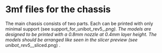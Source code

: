 # 3mf files for the chassis

The main chassis consists of two parts.
Each can be printed with only minimal support (see support_for_unibot_rev5_*.png).
The models are designed to be printed with a 0.8mm nozzle at 0.4mm layer height.
The models should be arranged like seen in the slicer preview (see unibot_rev5_*_sliced.png) .
